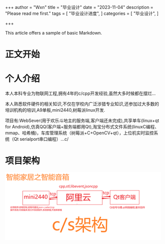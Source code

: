 +++
author = "Wxn"
title = "毕业设计"
date = "2023-11-04"
description = "Please read me first."
tags = [
	"毕业设计进度",
]
categories = [
    "毕业设计",
]

+++

This article offers a sample of basic Markdown.
<!--more-->

# 正文开始

# 个人介绍

  本人本科专业为物联网工程,拥有4年的c/cpp开发经验,虽然大多时候都在摆烂...

  本人熟悉软件硬件的相关知识,不仅在学校内广泛涉猎专业知识,还参加过大多数的培训机构的培训,A9单板,mini2440,树莓派linux开发.

  项目有:WebSever(用于欢乐斗地主的服务端,客户端还未完成),共享单车(linux+qt for Android),仿真QQ(客户端+服务端都用Qt),淘宝分布式文件系统(linuxC编程、mmap、哈希桶)，车库管理系统（树莓派+C+OpenCV+qt），上位机实时监控系统（Qt serialport串口编程）...c/

# 项目架构

![1699105738245](图片/1699105738245.png)